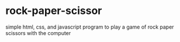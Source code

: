 # rock-paper-scissor
simple html, css, and javascript program to play a game of rock paper scissors with the computer
